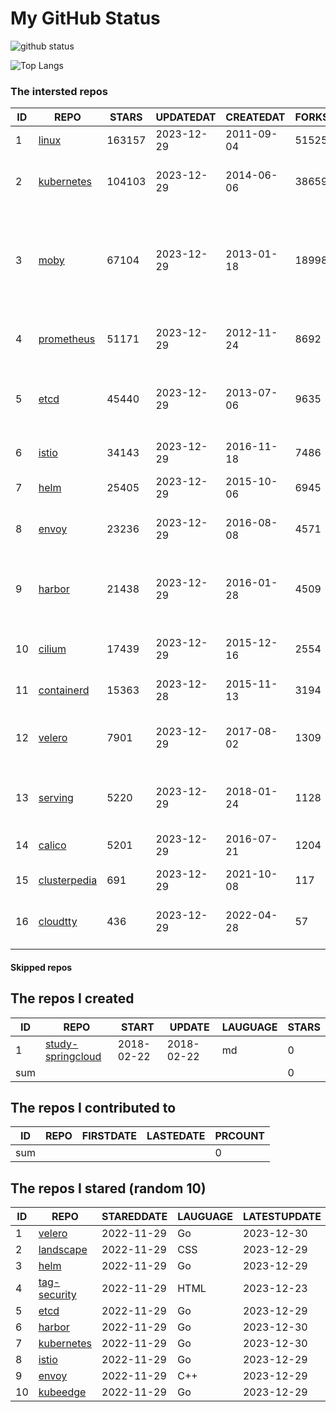 # My GitHub Status

<img src="https://github-readme-stats-1.yihong0618.vercel.app/api?username=daoqingniu&show_icons=true&&&hide_title=true&count_private=true" alt="github status" />

![Top Langs](https://github-readme-stats-1.yihong0618.vercel.app/api/top-langs/?username=daoqingniu&layout=compact)

<!--START_SECTION:github_repos-->
### The intersted repos
| ID |                              REPO                               | STARS  | UPDATEDAT  | CREATEDAT  | FORKSCOUNT |                                                DESCRIPTIONS                                                |
|----|-----------------------------------------------------------------|--------|------------|------------|------------|------------------------------------------------------------------------------------------------------------|
|  1 | [linux](https://github.com/torvalds/linux)                      | 163157 | 2023-12-29 | 2011-09-04 |      51525 | Linux kernel source tree                                                                                   |
|  2 | [kubernetes](https://github.com/kubernetes/kubernetes)          | 104103 | 2023-12-29 | 2014-06-06 |      38659 | Production-Grade Container Scheduling and Management                                                       |
|  3 | [moby](https://github.com/moby/moby)                            |  67104 | 2023-12-29 | 2013-01-18 |      18998 | The Moby Project - a collaborative project for the container ecosystem to assemble container-based systems |
|  4 | [prometheus](https://github.com/prometheus/prometheus)          |  51171 | 2023-12-29 | 2012-11-24 |       8692 | The Prometheus monitoring system and time series database.                                                 |
|  5 | [etcd](https://github.com/etcd-io/etcd)                         |  45440 | 2023-12-29 | 2013-07-06 |       9635 | Distributed reliable key-value store for the most critical data of a distributed system                    |
|  6 | [istio](https://github.com/istio/istio)                         |  34143 | 2023-12-29 | 2016-11-18 |       7486 | Connect, secure, control, and observe services.                                                            |
|  7 | [helm](https://github.com/helm/helm)                            |  25405 | 2023-12-29 | 2015-10-06 |       6945 | The Kubernetes Package Manager                                                                             |
|  8 | [envoy](https://github.com/envoyproxy/envoy)                    |  23236 | 2023-12-29 | 2016-08-08 |       4571 | Cloud-native high-performance edge/middle/service proxy                                                    |
|  9 | [harbor](https://github.com/goharbor/harbor)                    |  21438 | 2023-12-29 | 2016-01-28 |       4509 | An open source trusted cloud native registry project that stores, signs, and scans content.                |
| 10 | [cilium](https://github.com/cilium/cilium)                      |  17439 | 2023-12-29 | 2015-12-16 |       2554 | eBPF-based Networking, Security, and Observability                                                         |
| 11 | [containerd](https://github.com/containerd/containerd)          |  15363 | 2023-12-28 | 2015-11-13 |       3194 | An open and reliable container runtime                                                                     |
| 12 | [velero](https://github.com/vmware-tanzu/velero)                |   7901 | 2023-12-29 | 2017-08-02 |       1309 | Backup and migrate Kubernetes applications and their persistent volumes                                    |
| 13 | [serving](https://github.com/knative/serving)                   |   5220 | 2023-12-29 | 2018-01-24 |       1128 | Kubernetes-based, scale-to-zero, request-driven compute                                                    |
| 14 | [calico](https://github.com/projectcalico/calico)               |   5201 | 2023-12-29 | 2016-07-21 |       1204 | Cloud native networking and network security                                                               |
| 15 | [clusterpedia](https://github.com/clusterpedia-io/clusterpedia) |    691 | 2023-12-29 | 2021-10-08 |        117 | The Encyclopedia of Kubernetes clusters                                                                    |
| 16 | [cloudtty](https://github.com/cloudtty/cloudtty)                |    436 | 2023-12-29 | 2022-04-28 |         57 | A Friendly Kubernetes CloudShell (Web Terminal) !                                                          |



#### Skipped repos
<!--END_SECTION:github_repos-->

<!--START_SECTION:my_github-->
## The repos I created
| ID  |                                 REPO                                 |   START    |   UPDATE   | LAUGUAGE | STARS |
|-----|----------------------------------------------------------------------|------------|------------|----------|-------|
|   1 | [study-springcloud](https://github.com/daoqingniu/study-springcloud) | 2018-02-22 | 2018-02-22 | md       |     0 |
| sum |                                                                      |            |            |          |     0 |

## The repos I contributed to
| ID  | REPO | FIRSTDATE | LASTEDATE | PRCOUNT |
|-----|------|-----------|-----------|---------|
| sum |      |           |           |       0 |

## The repos I stared (random 10)
| ID |                          REPO                          | STAREDDATE | LAUGUAGE | LATESTUPDATE |
|----|--------------------------------------------------------|------------|----------|--------------|
|  1 | [velero](https://github.com/vmware-tanzu/velero)       | 2022-11-29 | Go       | 2023-12-30   |
|  2 | [landscape](https://github.com/cncf/landscape)         | 2022-11-29 | CSS      | 2023-12-29   |
|  3 | [helm](https://github.com/helm/helm)                   | 2022-11-29 | Go       | 2023-12-29   |
|  4 | [tag-security](https://github.com/cncf/tag-security)   | 2022-11-29 | HTML     | 2023-12-23   |
|  5 | [etcd](https://github.com/etcd-io/etcd)                | 2022-11-29 | Go       | 2023-12-29   |
|  6 | [harbor](https://github.com/goharbor/harbor)           | 2022-11-29 | Go       | 2023-12-30   |
|  7 | [kubernetes](https://github.com/kubernetes/kubernetes) | 2022-11-29 | Go       | 2023-12-30   |
|  8 | [istio](https://github.com/istio/istio)                | 2022-11-29 | Go       | 2023-12-29   |
|  9 | [envoy](https://github.com/envoyproxy/envoy)           | 2022-11-29 | C++      | 2023-12-29   |
| 10 | [kubeedge](https://github.com/kubeedge/kubeedge)       | 2022-11-29 | Go       | 2023-12-29   |

<!--END_SECTION:my_github-->
